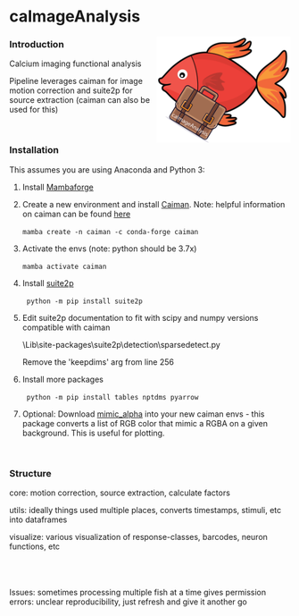 # caImageAnalysis
<img align = "right" width = "240" src="mascot.png ">

### Introduction

Calcium imaging functional analysis


Pipeline leverages caiman for image motion correction and suite2p for source extraction (caiman can also be used for this)

<br>

### Installation
This assumes you are using Anaconda and Python 3:

1. Install [Mambaforge](https://github.com/conda-forge/miniforge#mambaforge)


2. Create a new environment and install [Caiman](https://caiman.readthedocs.io/en/master/Installation.html#installing-caiman). Note: helpful information on caiman can be found [here](https://github.com/EricThomson/CCN_caiman_mesmerize_workshop_2023)
    
    `mamba create -n caiman -c conda-forge caiman`


3. Activate the envs (note: python should be 3.7x)

   `mamba activate caiman`


4. Install [suite2p](https://github.com/MouseLand/suite2p)

   ` python -m pip install suite2p`


5. Edit suite2p documentation to fit with scipy and numpy versions compatible with caiman

    \Lib\site-packages\suite2p\detection\sparsedetect.py 

   Remove the 'keepdims' arg from line 256


6. Install more packages

   ` python -m pip install tables nptdms pyarrow`


7. Optional: Download [mimic_alpha](https://github.com/montefra/mimic_alpha) into your new caiman envs - this package converts a list of RGB color that mimic a RGBA on a given background. This is useful for plotting.




<br>

### Structure


core: motion correction, source extraction, calculate factors <br> 

utils: ideally things used multiple places, converts timestamps, stimuli, etc into dataframes <br> 

visualize: various visualization of response-classes, barcodes, neuron functions, etc <br> 

<br><br><br>
Issues:
sometimes processing multiple fish at a time gives permission errors: unclear reproducibility, just refresh and give it another go